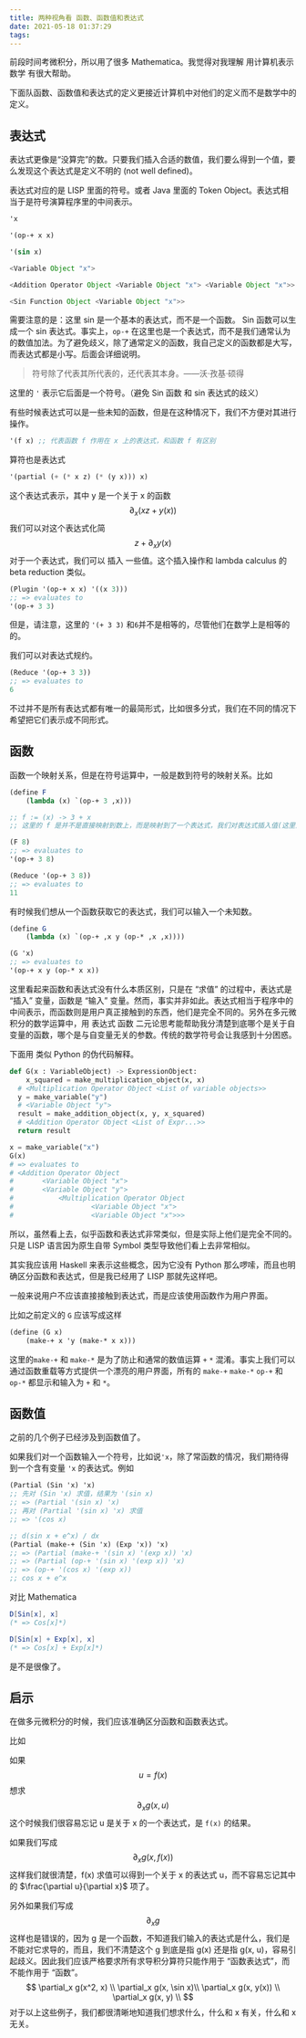 ```yaml
---
title: 两种视角看 函数、函数值和表达式
date: 2021-05-18 01:37:29
tags:
---
```



 前段时间考微积分，所以用了很多 Mathematica。我觉得对我理解 用计算机表示数学 有很大帮助。

下面队函数、函数值和表达式的定义更接近计算机中对他们的定义而不是数学中的定义。

## 表达式

表达式更像是“没算完”的数。只要我们插入合适的数值，我们要么得到一个值，要么发现这个表达式是定义不明的 (not well defined)。

表达式对应的是 LISP 里面的符号。或者 Java 里面的 Token Object。表达式相当于是符号演算程序里的中间表示。

```scheme
'x

'(op-+ x x)

'(sin x)
```

```java
<Variable Object "x">

<Addition Operator Object <Variable Object "x"> <Variable Object "x">>

<Sin Function Object <Variable Object "x">>
```

需要注意的是：这里 sin 是一个基本的表达式，而不是一个函数。 Sin 函数可以生成一个 sin 表达式。事实上，`op-+` 在这里也是一个表达式，而不是我们通常认为的数值加法。为了避免歧义，除了通常定义的函数，我自己定义的函数都是大写，而表达式都是小写。后面会详细说明。

> 符号除了代表其所代表的，还代表其本身。——沃·孜基·硕得

这里的 `'` 表示它后面是一个符号。（避免 Sin 函数 和 sin 表达式的歧义）

有些时候表达式可以是一些未知的函数，但是在这种情况下，我们不方便对其进行操作。

```scheme
'(f x) ;; 代表函数 f 作用在 x 上的表达式，和函数 f 有区别
```

算符也是表达式

```scheme
'(partial (+ (* x z) (* (y x))) x)
```

这个表达式表示，其中 y 是一个关于 x 的函数
$$
\partial_x (x z + y(x))
$$
我们可以对这个表达式化简
$$
z + \partial_x y(x)
$$
对于一个表达式，我们可以 插入 一些值。这个插入操作和 lambda calculus 的 beta reduction 类似。

```scheme
(Plugin '(op-+ x x) '((x 3)))
;; => evaluates to
'(op-+ 3 3)
```

但是，请注意，这里的 `'(+ 3 3)` 和`6`并不是相等的，尽管他们在数学上是相等的的。

我们可以对表达式规约。

```scheme
(Reduce '(op-+ 3 3))
;; => evaluates to 
6
```

不过并不是所有表达式都有唯一的最简形式，比如很多分式，我们在不同的情况下希望把它们表示成不同形式。

## 函数

函数一个映射关系，但是在符号运算中，一般是数到符号的映射关系。比如

```scheme
(define F
	(lambda (x) `(op-+ 3 ,x)))

;; f := (x) -> 3 + x
;; 这里的 f 是并不是直接映射到数上，而是映射到了一个表达式，我们对表达式插入值(这里没有未知数，所以不需要插入值）之后规约才能得到想要的值。

(F 8)
;; => evaluates to
'(op-+ 3 8)

(Reduce '(op-+ 3 8))
;; => evaluates to 
11
```

有时候我们想从一个函数获取它的表达式，我们可以输入一个未知数。

```scheme
(define G
	(lambda (x) `(op-+ ,x y (op-* ,x ,x))))

(G 'x)
;; => evaluates to
'(op-+ x y (op-* x x))
```

这里看起来函数和表达式没有什么本质区别，只是在 “求值” 的过程中，表达式是 “插入” 变量，函数是 “输入” 变量。然而，事实并非如此。表达式相当于程序中的中间表示，而函数则是用户真正接触到的东西，他们是完全不同的。另外在多元微积分的数学运算中，用 表达式 函数 二元论思考能帮助我分清楚到底哪个是关于自变量的函数，哪个是与自变量无关的参数。传统的数学符号会让我感到十分困惑。

下面用 类似 Python 的伪代码解释。

```python
def G(x : VariableObject) -> ExpressionObject:
	x_squared = make_multiplication_object(x, x)
  # <Multiplication Operator Object <List of variable objects>>
  y = make_variable("y")
  # <Variable Object "y">
  result = make_addition_object(x, y, x_squared)
  # <Addition Operator Object <List of Expr...>>
  return result

x = make_variable("x")
G(x)
# => evaluates to
# <Addition Operator Object
# 		<Variable Object "x">
# 		<Variable Object "y">
#			<Multiplication Operator Object
#					<Variable Object "x">
#					<Variable Object "x">>>
```

所以，虽然看上去，似乎函数和表达式非常类似，但是实际上他们是完全不同的。只是 LISP 语言因为原生自带 Symbol 类型导致他们看上去非常相似。

其实我应该用 Haskell 来表示这些概念，因为它没有 Python 那么啰嗦，而且也明确区分函数和表达式，但是我已经用了 LISP 那就先这样吧。

一般来说用户不应该直接接触到表达式，而是应该使用函数作为用户界面。

比如之前定义的 `G` 应该写成这样

```scheme
(define (G x)
	(make-+ x 'y (make-* x x)))
```

这里的`make-+` 和 `make-*` 是为了防止和通常的数值运算 `+` `*` 混淆。事实上我们可以通过函数重载等方式提供一个漂亮的用户界面，所有的 `make-+`  `make-*` `op-+` 和 `op-*` 都显示和输入为 `+` 和 `*`。

## 函数值

之前的几个例子已经涉及到函数值了。

如果我们对一个函数输入一个符号，比如说`'x`，除了常函数的情况，我们期待得到一个含有变量 `'x` 的表达式。例如

```scheme
(Partial (Sin 'x) 'x)
;; 先对 (Sin 'x) 求值，结果为 '(sin x)
;; => (Partial '(sin x) 'x) 
;; 再对 (Partial '(sin x) 'x) 求值
;; => '(cos x)

;; d(sin x + e^x) / dx
(Partial (make-+ (Sin 'x) (Exp 'x)) 'x)
;; => (Partial (make-+ '(sin x) '(exp x)) 'x)
;; => (Partial (op-+ '(sin x) '(exp x)) 'x)
;; => (op-+ '(cos x) '(exp x))
;; cos x + e^x
```

对比 Mathematica

```mathematica
D[Sin[x], x]
(* => Cos[x]*)

D[Sin[x] + Exp[x], x]
(* => Cos[x] + Exp[x]*)
```

是不是很像了。

## 启示

在做多元微积分的时候，我们应该准确区分函数和函数表达式。

比如

如果
$$
u = f(x)
$$
想求
$$
\partial_x g(x, u)
$$
这个时候我们很容易忘记 u 是关于 x 的一个表达式，是 `f(x)` 的结果。

如果我们写成
$$
\partial_x g(x, f(x))
$$
这样我们就很清楚，f(x) 求值可以得到一个关于 x 的表达式 u，而不容易忘记其中的 $\frac{\partial u}{\partial x}$ 项了。

另外如果我们写成
$$
\partial_x g
$$
这样也是错误的，因为 g 是一个函数，不知道我们输入的表达式是什么，我们是不能对它求导的，而且，我们不清楚这个 g 到底是指 g(x) 还是指 g(x, u)，容易引起歧义。因此我们应该严格要求所有求导积分算符只能作用于 “函数表达式”，而不能作用于 “函数”。
$$
\partial_x g(x^2, x) \\
\partial_x g(x, \sin x)\\
\partial_x g(x, y(x)) \\
\partial_x g(x, y) \\
$$
 对于以上这些例子，我们都很清晰地知道我们想求什么，什么和 x 有关，什么和 x 无关。